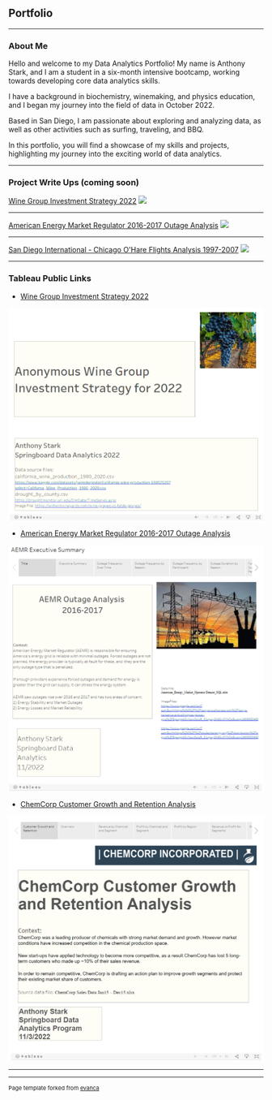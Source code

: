 ## Portfolio

---

### About Me
Hello and welcome to my Data Analytics Portfolio! My name is Anthony Stark, and I am a student in a six-month intensive bootcamp, working towards developing core data analytics skills. 

I have a background in biochemistry, winemaking, and physics education, and I began my journey into the field of data in October 2022. 

Based in San Diego, I am passionate about exploring and analyzing data, as well as other activities such as surfing, traveling, and BBQ. 

In this portfolio, you will find a showcase of my skills and projects, highlighting my journey into the exciting world of data analytics.

---

### Project Write Ups (coming soon)

[Wine Group Investment Strategy 2022](/sample_page)
<img src="images/dummy_thumbnail.jpg?raw=true"/>

---
[American Energy Market Regulator 2016-2017 Outage Analysis](/pdf/sample_presentation.pdf)
<img src="images/dummy_thumbnail.jpg?raw=true"/>

---
[San Diego International - Chicago O'Hare Flights Analysis 1997-2007](http://example.com/)
<img src="images/dummy_thumbnail.jpg?raw=true"/>

---

### Tableau Public Links

- [Wine Group Investment Strategy 2022](https://public.tableau.com/app/profile/anthony.stark3004/viz/AWGInvestmentStrategy-Capstone1/ExecutivePresentation)
 <img src="images/AWG.png/">

- [American Energy Market Regulator 2016-2017 Outage Analysis](https://public.tableau.com/app/profile/anthony.stark3004/viz/AEMRCaseStudy_16694175595350/AEMRExecutiveSummary)
<img src="images/AEMR.png/">

- [ChemCorp Customer Growth and Retention Analysis](https://public.tableau.com/app/profile/anthony.stark3004/viz/ChemCorpCaseStudy_16672422049150/ExecutivePresentation)
<img src="images/ChemCorp.png/">

---




---
<p style="font-size:11px">Page template forked from <a href="https://github.com/evanca/quick-portfolio">evanca</a></p>
<!-- Remove above link if you don't want to attibute -->
